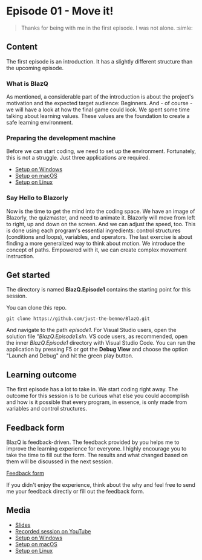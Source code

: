 # Episode 01 - Move it!

> Thanks for being with me in the first episode. I was not alone. :simle: 

## Content

The first episode is an introduction. It has a slightly different structure than the upcoming episode. 

### What is BlazQ

As mentioned, a considerable part of the introduction is about the project's motivation and the expected target audience: Beginners. And - of course - we will have a look at how the final game could look. 
We spent some time talking about learning values. These values are the foundation to create a safe learning environment. 

### Preparing the development machine

Before we can start coding, we need to set up the environment. Fortunately, this is not a struggle. Just three applications are required.

+ [Setup on Windows](setup-windows.md)
+ [Setup on macOS](setup-macos.md)
+ [Setup on Linux](setup-linux.md) 

### Say Hello to Blazorly

Now is the time to get the mind into the coding space. We have an image of Blazorly, the quizmaster, and need to animate it.
Blazorly will move from left to right, up and down on the screen. And we can adjust the speed, too. This is done using each program's essential ingredients: control structures (conditions and loops), variables, and operators. 
The last exercise is about finding a more generalized way to think about motion. We introduce the concept of paths. Empowered with it, we can create complex movement instruction.   

## Get started 

The directory is named **BlazQ.Episode1** contains the starting point for this session. 

You can clone this repo. 

```
git clone https://github.com/just-the-benno/BlazQ.git
```

And navigate to the path *episode1*. For Visual Studio users, open the solution file *"BlazQ.Episode1.sln*. VS code users, as recommended, open the inner *BlazQ.Episode1* directory with Visual Studio Code. You can run the application by pressing F5 or got the **Debug View** and choose the option "Launch and Debug" and hit the green play button.   

## Learning outcome

The first episode has a lot to take in. We start coding right away. The outcome for this session is to be curious what else you could accomplish and how is it possible that every program, in essence,
is only made from variables and control structures.  

## Feedback form

BlazQ is feedback-driven. The feedback provided by you helps me to improve the learning experience for everyone. I highly encourage you to take the time to fill out the form. The results and what changed based on them will be discussed in the next session.

[Feedback form](https://forms.gle/HKFBKnQDT6KyFjRS9) 

If you didn't enjoy the experience, think about the why and feel free to send me your feedback directly or fill out the feedback form. 

## Media

+ [Slides](media/slides-episode-1.pdf)
+ [Recorded session on YouTube](https://youtu.be/7OFHzryUOIQ) 
+ [Setup on Windows](setup-windows.md)
+ [Setup on macOS](setup-macos.md)
+ [Setup on Linux](setup-linux.md)
